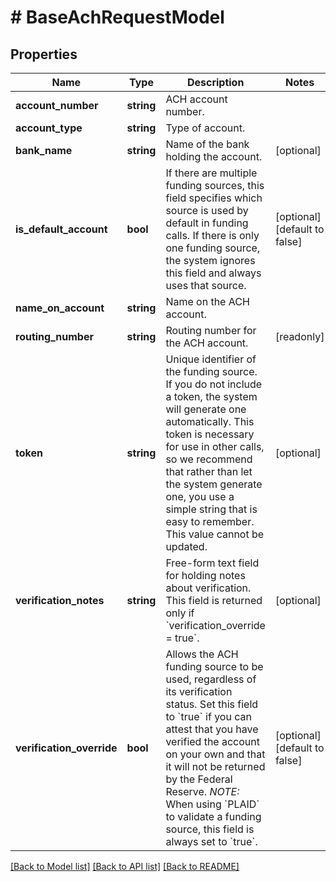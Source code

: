 # # BaseAchRequestModel

## Properties

Name | Type | Description | Notes
------------ | ------------- | ------------- | -------------
**account_number** | **string** | ACH account number. |
**account_type** | **string** | Type of account. |
**bank_name** | **string** | Name of the bank holding the account. | [optional]
**is_default_account** | **bool** | If there are multiple funding sources, this field specifies which source is used by default in funding calls. If there is only one funding source, the system ignores this field and always uses that source. | [optional] [default to false]
**name_on_account** | **string** | Name on the ACH account. |
**routing_number** | **string** | Routing number for the ACH account. | [readonly]
**token** | **string** | Unique identifier of the funding source. If you do not include a token, the system will generate one automatically. This token is necessary for use in other calls, so we recommend that rather than let the system generate one, you use a simple string that is easy to remember. This value cannot be updated. | [optional]
**verification_notes** | **string** | Free-form text field for holding notes about verification. This field is returned only if &#x60;verification_override &#x3D; true&#x60;. | [optional]
**verification_override** | **bool** | Allows the ACH funding source to be used, regardless of its verification status. Set this field to &#x60;true&#x60; if you can attest that you have verified the account on your own and that it will not be returned by the Federal Reserve.  *NOTE:* When using &#x60;PLAID&#x60; to validate a funding source, this field is always set to &#x60;true&#x60;. | [optional] [default to false]

[[Back to Model list]](../../README.md#models) [[Back to API list]](../../README.md#endpoints) [[Back to README]](../../README.md)

